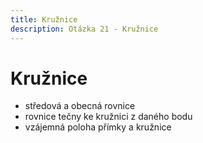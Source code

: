 ```yaml
---
title: Kružnice
description: Otázka 21 - Kružnice
---
```


# **Kružnice**

- středová a obecná rovnice
- rovnice tečny ke kružnici z daného bodu
- vzájemná poloha přímky a kružnice
